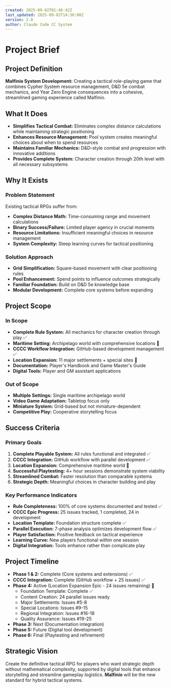 ```yaml
---
created: 2025-09-02T01:46:42Z
last_updated: 2025-09-02T14:30:00Z
version: 2.0
author: Claude Code CC System
---
```


# Project Brief

## Project Definition
**Malfinio System Development:** Creating a tactical role-playing game that combines Cypher System resource management, D&D 5e combat mechanics, and Year Zero Engine consequences into a cohesive, streamlined gaming experience called Malfinio.

## What It Does
- **Simplifies Tactical Combat:** Eliminates complex distance calculations while maintaining strategic positioning
- **Enhances Resource Management:** Pool system creates meaningful choices about when to spend resources
- **Maintains Familiar Mechanics:** D&D-style combat and progression with innovative additions
- **Provides Complete System:** Character creation through 20th level with all necessary subsystems

## Why It Exists

### Problem Statement
Existing tactical RPGs suffer from:
- **Complex Distance Math:** Time-consuming range and movement calculations
- **Binary Success/Failure:** Limited player agency in crucial moments
- **Resource Limitations:** Insufficient meaningful choices in resource management
- **System Complexity:** Steep learning curves for tactical positioning

### Solution Approach
- **Grid Simplification:** Square-based movement with clear positioning rules
- **Pool Enhancement:** Spend points to influence outcomes strategically
- **Familiar Foundation:** Build on D&D 5e knowledge base
- **Modular Development:** Complete core systems before expanding

## Project Scope

### In Scope
- **Complete Rule System:** All mechanics for character creation through play ✅
- **Maritime Setting:** Archipelago world with comprehensive locations 🔄
- **CCCC Workflow Integration:** GitHub-based development management ✅
- **Location Expansion:** 11 major settlements + special sites 🔄
- **Documentation:** Player's Handbook and Game Master's Guide
- **Digital Tools:** Player and GM assistant applications

### Out of Scope
- **Multiple Settings:** Single maritime archipelago world
- **Video Game Adaptation:** Tabletop focus only
- **Miniature System:** Grid-based but not miniature-dependent
- **Competitive Play:** Cooperative storytelling focus

## Success Criteria

### Primary Goals
1. **Complete Playable System:** All rules functional and integrated ✅
2. **CCCC Integration:** GitHub workflow with parallel development ✅
3. **Location Expansion:** Comprehensive maritime world 🔄
4. **Successful Playtesting:** 4+ hour sessions demonstrate system viability
5. **Streamlined Combat:** Faster resolution than comparable systems
6. **Strategic Depth:** Meaningful choices in character building and play

### Key Performance Indicators
- **Rule Completeness:** 100% of core systems documented and tested ✅
- **CCCC Epic Progress:** 25 issues tracked, 1 completed, 24 in development
- **Location Template:** Foundation structure complete ✅
- **Parallel Execution:** 7-phase analysis optimizes development flow ✅
- **Player Satisfaction:** Positive feedback on tactical experience
- **Learning Curve:** New players functional within one session
- **Digital Integration:** Tools enhance rather than complicate play

## Project Timeline
- **Phase 1 & 2:** Complete (Core systems and extensions) ✅
- **CCCC Integration:** Complete (GitHub workflow + 25 issues) ✅
- **Phase 4:** Active (Location Expansion Epic - 24 issues remaining) 🔄
  - Foundation Template: Complete ✅
  - Content Creation: 24 parallel issues ready
  - Major Settlements: Issues #5-8
  - Special Locations: Issues #9-15  
  - Regional Integration: Issues #16-18
  - Quality Assurance: Issues #19-25
- **Phase 3:** Next (Documentation integration)
- **Phase 5:** Future (Digital tool development)
- **Phase 6:** Final (Playtesting and refinement)

## Strategic Vision
Create the definitive tactical RPG for players who want strategic depth without mathematical complexity, supported by digital tools that enhance storytelling and streamline gameplay logistics. **Malfinio** will be the new standard for hybrid tactical systems.